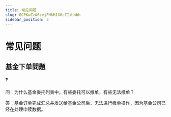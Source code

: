 ```yaml
---
title: 常见问题
slug: GCPKwZzA6ivjPHkH1X0cIIiUnbh
sidebar_position: 3
---
```



# 常见问题

## 基金下单問題

<div class="callout callout-bg-2 callout-border-2">
<div class='callout-emoji'>❓</div>
<p>问：为什么基金委托列表中，有些委托可以撤单，有些无法撤单？</p>
</div>

答：基金订单完成汇总并发送给基金公司后，无法进行撤单操作，因为基金公司已经在处理申赎数据。

